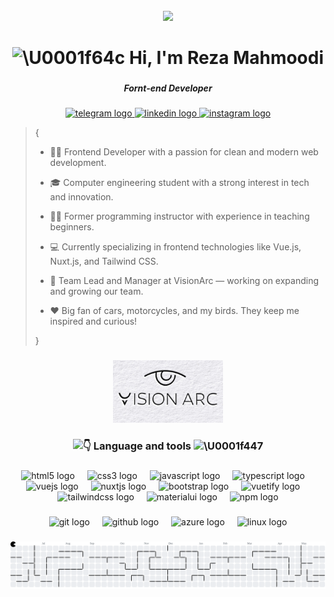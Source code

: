 <br clear="both">

<div align="center">
  <img height="200" src="https://media0.giphy.com/media/v1.Y2lkPTc5MGI3NjExNmFyNXdsZDhxbjA0MDI1ZzV4bTNpNzZ3bng2eXgwZnVmajJzMzY3MiZlcD12MV9pbnRlcm5hbF9naWZfYnlfaWQmY3Q9Zw/137EaR4vAOCn1S/giphy.gif"  />
</div>

###

<h1 align="center"><picture>
  <source srcset="https://fonts.gstatic.com/s/e/notoemoji/latest/1f64c_1f3fb/512.webp" type="image/webp">
  <img src="https://fonts.gstatic.com/s/e/notoemoji/latest/1f64c_1f3fb/512.gif" alt="\U0001f64c" width="32" height="32">
</picture>Hi, I'm Reza Mahmoodi</h1> 

###

<h5 align="center">Fornt-end Developer</h5>

###

<div align="center">
  <a href="https://t.me/Rezosphere" target="_blank">
    <img src="https://img.shields.io/static/v1?message=Telegram&logo=telegram&label=&color=2CA5E0&logoColor=white&labelColor=&style=for-the-badge" height="25" alt="telegram logo"  />
  </a>
  <a href="www.linkedin.com/in/mahmoodireza" target="_blank">
    <img src="https://img.shields.io/static/v1?message=LinkedIn&logo=linkedin&label=&color=0077B5&logoColor=white&labelColor=&style=for-the-badge" height="25" alt="linkedin logo"  />
  </a>
  <a href="https://instagram.com/rezaincode" target="_blank">
    <img src="https://img.shields.io/static/v1?message=Instagram&logo=instagram&label=&color=E4405F&logoColor=white&labelColor=&style=for-the-badge" height="25" alt="instagram logo"  />
  </a>
</div>


> {
> - 👨‍💻 Frontend Developer with a passion for clean and modern web development.
> 
> - 🎓 Computer engineering student with a strong interest in tech and innovation.
> - 🧑‍🏫 Former programming instructor with experience in teaching beginners.
> 
> - 💻 Currently specializing in frontend technologies like Vue.js, Nuxt.js, and Tailwind CSS.
> - 🧠 Team Lead and Manager at VisionArc — working on expanding and growing our team.
> - ❤️ Big fan of cars, motorcycles, and my birds. They keep me inspired and curious!
>  
> }

###

<div align="center">
  <img height="100" src="./resources/photo_2025-04-10_17-20-05.jpg"  />
</div>

###


<h3 align="center"><picture>
  <source srcset="https://fonts.gstatic.com/s/e/notoemoji/latest/1f447_1f3fb/512.webp" type="image/webp">
  <img src="https://fonts.gstatic.com/s/e/notoemoji/latest/1f447_1f3fb/512.gif" alt="👇" width="32" height="32">
</picture> Language and tools <picture>
  <source srcset="https://fonts.gstatic.com/s/e/notoemoji/latest/1f447_1f3fb/512.webp" type="image/webp">
  <img src="https://fonts.gstatic.com/s/e/notoemoji/latest/1f447_1f3fb/512.gif" alt="\U0001f447" width="32" height="32">
</picture></h3>

###

<div align="center">
  <img src="https://cdn.jsdelivr.net/gh/devicons/devicon/icons/html5/html5-original.svg" height="40" alt="html5 logo"  />
  <img width="12" />
  <img src="https://cdn.jsdelivr.net/gh/devicons/devicon/icons/css3/css3-original.svg" height="40" alt="css3 logo"  />
  <img width="12" />
  <img src="https://cdn.jsdelivr.net/gh/devicons/devicon/icons/javascript/javascript-original.svg" height="40" alt="javascript logo"  />
  <img width="12" />
  <img src="https://cdn.jsdelivr.net/gh/devicons/devicon/icons/typescript/typescript-original.svg" height="40" alt="typescript logo"  />
  <img width="12" />
  <img src="https://cdn.jsdelivr.net/gh/devicons/devicon/icons/vuejs/vuejs-original.svg" height="40" alt="vuejs logo"  />
  <img width="12" />
  <img src="https://cdn.jsdelivr.net/gh/devicons/devicon/icons/nuxtjs/nuxtjs-original.svg" height="40" alt="nuxtjs logo"  />
  <img width="12" />
  <img src="https://cdn.jsdelivr.net/gh/devicons/devicon/icons/bootstrap/bootstrap-original.svg" height="40" alt="bootstrap logo"  />
  <img width="12" />
  <img src="https://cdn.jsdelivr.net/gh/devicons/devicon/icons/vuetify/vuetify-original.svg" height="40" alt="vuetify logo"  />
  <img width="12" />
  <img src="https://cdn.jsdelivr.net/gh/devicons/devicon/icons/tailwindcss/tailwindcss-original-wordmark.svg" height="40" alt="tailwindcss logo"  />
  <img width="12" />
  <img src="https://cdn.jsdelivr.net/gh/devicons/devicon/icons/materialui/materialui-original.svg" height="40" alt="materialui logo"  />
  <img width="12" />
  <img src="https://cdn.jsdelivr.net/gh/devicons/devicon/icons/npm/npm-original-wordmark.svg" height="40" alt="npm logo"  />
</div>

###

<div align="center">
  <img src="https://cdn.jsdelivr.net/gh/devicons/devicon/icons/git/git-original.svg" height="40" alt="git logo"  />
  <img width="12" />
  <img src="https://cdn.jsdelivr.net/gh/devicons/devicon/icons/github/github-original.svg" height="40" alt="github logo"  />
  <img width="12" />
  <img src="https://cdn.jsdelivr.net/gh/devicons/devicon/icons/azure/azure-original.svg" height="40" alt="azure logo"  />
  <img width="12" />
  <img src="https://cdn.jsdelivr.net/gh/devicons/devicon/icons/linux/linux-original.svg" height="40" alt="linux logo"  />
</div>

###

<picture>
  <source media="(prefers-color-scheme: dark)" srcset="https://raw.githubusercontent.com/Rezosphere/Rezosphere/output/pacman-contribution-graph-dark.svg">
  <source media="(prefers-color-scheme: light)" srcset="https://raw.githubusercontent.com/Rezosphere/Rezosphere/output/pacman-contribution-graph.svg">
  <img alt="pacman contribution graph" src="https://raw.githubusercontent.com/Rezosphere/Rezosphere/output/pacman-contribution-graph.svg">
</picture>

###